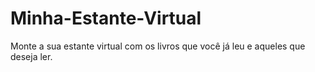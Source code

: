 # Minha-Estante-Virtual
 Monte a sua estante virtual com os livros que você já leu e aqueles que deseja ler.
